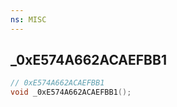 ```yaml
---
ns: MISC
---
```

## _0xE574A662ACAEFBB1

```c
// 0xE574A662ACAEFBB1
void _0xE574A662ACAEFBB1();
```



